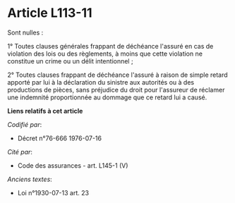 # Article L113-11

Sont nulles :

1° Toutes clauses générales frappant de déchéance l'assuré en cas de violation des lois ou des règlements, à moins que cette
violation ne constitue un crime ou un délit intentionnel ;

2° Toutes clauses frappant de déchéance l'assuré à raison de simple retard apporté par lui à la déclaration du sinistre aux
autorités ou à des productions de pièces, sans préjudice du droit pour l'assureur de réclamer une indemnité proportionnée au
dommage que ce retard lui a causé.

**Liens relatifs à cet article**

_Codifié par_:

  - Décret n°76-666 1976-07-16

_Cité par_:

  - Code des assurances - art. L145-1 (V)

_Anciens textes_:

  - Loi n°1930-07-13 art. 23
